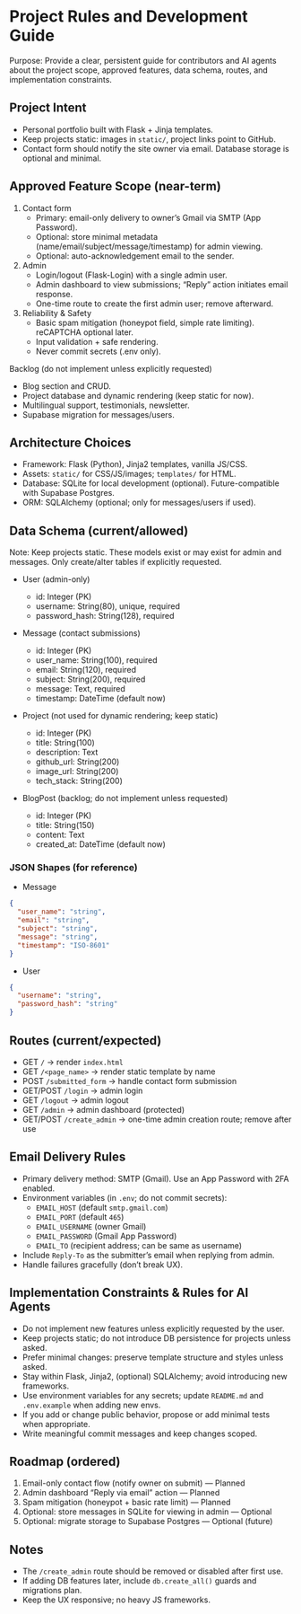# Project Rules and Development Guide

Purpose: Provide a clear, persistent guide for contributors and AI agents about the project scope, approved features, data schema, routes, and implementation constraints.

## Project Intent
- Personal portfolio built with Flask + Jinja templates.
- Keep projects static: images in `static/`, project links point to GitHub.
- Contact form should notify the site owner via email. Database storage is optional and minimal.

## Approved Feature Scope (near-term)
1. Contact form
   - Primary: email-only delivery to owner’s Gmail via SMTP (App Password).
   - Optional: store minimal metadata (name/email/subject/message/timestamp) for admin viewing.
   - Optional: auto-acknowledgement email to the sender.
2. Admin
   - Login/logout (Flask-Login) with a single admin user.
   - Admin dashboard to view submissions; “Reply” action initiates email response.
   - One-time route to create the first admin user; remove afterward.
3. Reliability & Safety
   - Basic spam mitigation (honeypot field, simple rate limiting). reCAPTCHA optional later.
   - Input validation + safe rendering.
   - Never commit secrets (.env only).

Backlog (do not implement unless explicitly requested)
- Blog section and CRUD.
- Project database and dynamic rendering (keep static for now).
- Multilingual support, testimonials, newsletter.
- Supabase migration for messages/users.

## Architecture Choices
- Framework: Flask (Python), Jinja2 templates, vanilla JS/CSS.
- Assets: `static/` for CSS/JS/images; `templates/` for HTML.
- Database: SQLite for local development (optional). Future-compatible with Supabase Postgres.
- ORM: SQLAlchemy (optional; only for messages/users if used).

## Data Schema (current/allowed)

Note: Keep projects static. These models exist or may exist for admin and messages. Only create/alter tables if explicitly requested.

- User (admin-only)
  - id: Integer (PK)
  - username: String(80), unique, required
  - password_hash: String(128), required

- Message (contact submissions)
  - id: Integer (PK)
  - user_name: String(100), required
  - email: String(120), required
  - subject: String(200), required
  - message: Text, required
  - timestamp: DateTime (default now)

- Project (not used for dynamic rendering; keep static)
  - id: Integer (PK)
  - title: String(100)
  - description: Text
  - github_url: String(200)
  - image_url: String(200)
  - tech_stack: String(200)

- BlogPost (backlog; do not implement unless requested)
  - id: Integer (PK)
  - title: String(150)
  - content: Text
  - created_at: DateTime (default now)

### JSON Shapes (for reference)
- Message
```json
{
  "user_name": "string",
  "email": "string",
  "subject": "string",
  "message": "string",
  "timestamp": "ISO-8601"
}
```

- User
```json
{
  "username": "string",
  "password_hash": "string"
}
```

## Routes (current/expected)
- GET `/` → render `index.html`
- GET `/<page_name>` → render static template by name
- POST `/submitted_form` → handle contact form submission
- GET/POST `/login` → admin login
- GET `/logout` → admin logout
- GET `/admin` → admin dashboard (protected)
- GET/POST `/create_admin` → one-time admin creation route; remove after use

## Email Delivery Rules
- Primary delivery method: SMTP (Gmail). Use an App Password with 2FA enabled.
- Environment variables (in `.env`; do not commit secrets):
  - `EMAIL_HOST` (default `smtp.gmail.com`)
  - `EMAIL_PORT` (default `465`)
  - `EMAIL_USERNAME` (owner Gmail)
  - `EMAIL_PASSWORD` (Gmail App Password)
  - `EMAIL_TO` (recipient address; can be same as username)
- Include `Reply-To` as the submitter’s email when replying from admin.
- Handle failures gracefully (don’t break UX).

## Implementation Constraints & Rules for AI Agents
- Do not implement new features unless explicitly requested by the user.
- Keep projects static; do not introduce DB persistence for projects unless asked.
- Prefer minimal changes: preserve template structure and styles unless asked.
- Stay within Flask, Jinja2, (optional) SQLAlchemy; avoid introducing new frameworks.
- Use environment variables for any secrets; update `README.md` and `.env.example` when adding new envs.
- If you add or change public behavior, propose or add minimal tests when appropriate.
- Write meaningful commit messages and keep changes scoped.

## Roadmap (ordered)
1. Email-only contact flow (notify owner on submit) — Planned
2. Admin dashboard “Reply via email” action — Planned
3. Spam mitigation (honeypot + basic rate limit) — Planned
4. Optional: store messages in SQLite for viewing in admin — Optional
5. Optional: migrate storage to Supabase Postgres — Optional (future)

## Notes
- The `/create_admin` route should be removed or disabled after first use.
- If adding DB features later, include `db.create_all()` guards and migrations plan.
- Keep the UX responsive; no heavy JS frameworks.
